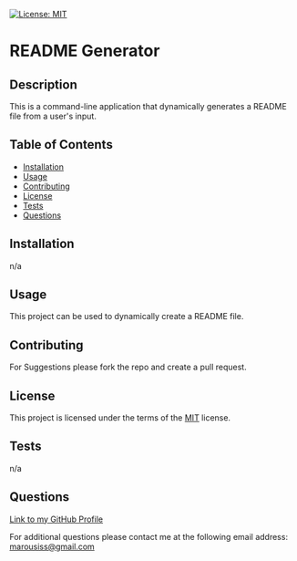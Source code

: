 

[![License: MIT](https://img.shields.io/badge/License-MIT-yellow.svg)](https://opensource.org/licenses/MIT)

# README Generator

## Description

This is a command-line application that dynamically generates a README file from a user's input.

## Table of Contents

- [Installation](#installation)
- [Usage](#usage)
- [Contributing](#contributing)
- [License](#license)
- [Tests](#tests)
- [Questions](#questions)

<a name='installation'></a>
## Installation

n/a

<a name='usage'></a>
## Usage

This project can be used to dynamically create a README file.

<a name='contributing'></a>
## Contributing

For Suggestions please fork the repo and create a pull request.

<a name='license'></a>
## License

This project is licensed under the terms of the [MIT](https://opensource.org/licenses/MIT) license.

<a name='tests'></a>
## Tests

n/a

<a name='questions'></a>
## Questions

[Link to my GitHub Profile](https://github.com/marousiss)


For additional questions please contact me at the following email address: marousiss@gmail.com

